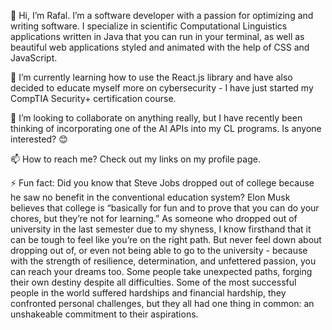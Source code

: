 👋 Hi, I’m Rafal. I’m a software developer with a passion for optimizing and writing software. I specialize in scientific Computational Linguistics applications written in Java that you can run in your terminal, as well as beautiful web applications styled and animated with the help of CSS and JavaScript.

🌱 I’m currently learning how to use the React.js library and have also decided to educate myself more on cybersecurity - I have just started my CompTIA Security+ certification course.

💞️ I’m looking to collaborate on anything really, but I have recently been thinking of incorporating one of the AI APIs into my CL programs. Is anyone interested? 😊

📫 How to reach me? Check out my links on my profile page. 

⚡ Fun fact: Did you know that Steve Jobs dropped out of college because he saw no benefit in the conventional education system? Elon Musk believes that college is “basically for fun and to prove that you can do your chores, but they’re not for learning.” As someone who dropped out of university in the last semester due to my shyness, I know firsthand that it can be tough to feel like you’re on the right path. But never feel down about dropping out of, or even not being able to go to the university - because with the strength of resilience, determination, and unfettered passion, you can reach your dreams too. Some people take unexpected paths, forging their own destiny despite all difficulties. Some of the most successful people in the world suffered hardships and financial hardship, they confronted personal challenges, but they all had one thing in common: an unshakeable commitment to their aspirations.
  
<!---
nikczemnydev/nikczemnydev is a ✨ special ✨ repository because its `README.md` (this file) appears on your GitHub profile.
You can click the Preview link to take a look at your changes.
--->
